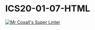 # ICS20-01-07-HTML

[![Mr Coxall's Super Linter](https://github.com/Ali-Mugamai/ICS20-01-07-HTML-Favicon/workflows/Mr%20Coxall's%20Super%20Linter/badge.svg)](https://github.com/Ali-Mugamai/ICS20-01-07-HTML-Favicon/actions/)
